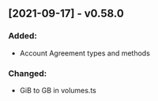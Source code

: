 ## [2021-09-17] - v0.58.0

### Added:
- Account Agreement types and methods

### Changed:
- GiB to GB in volumes.ts

